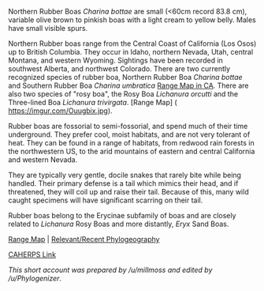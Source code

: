 Northern Rubber Boas *Charina bottae* are small (<60cm record 83.8 cm), variable olive brown to pinkish boas with a light cream to yellow belly. Males have small visible spurs. 

Northern Rubber boas range from the Central Coast of California (Los Osos) up to British Columbia. They occur in Idaho, northern Nevada, Utah, central Montana, and western Wyoming. Sightings have been recorded in southwest Alberta, and northwest Colorado. There are two  currently recognized species of rubber boa, Northern Rubber Boa *Charina bottae* and Southern Rubber Boa *Charina umbratica* [Range Map in CA](https://imgur.com/BsrXq50.jpg). There are also two species of "rosy boa", the Rosy Boa *Lichanura orcutti* and the Three-lined Boa *Lichanura trivirgata*. [Range Map] ( https://imgur.com/Ouugbix.jpg).

Rubber boas are fossorial to semi-fossorial, and spend much of their time underground. They prefer cool, moist habitats, and are not very tolerant of heat. They can be found in a range of habitats, from redwood rain forests in the northwestern US, to the arid mountains of eastern and central California and western Nevada.

They are typically very gentle, docile snakes that rarely bite while being handled. Their primary defense is a tail which mimics their head, and if threatened, they will coil up and raise their tail. Because of this, many wild caught specimens will have significant scarring on their tail.

Rubber boas belong to the Erycinae subfamily of boas and are closely related to *Lichanura* Rosy Boas and more distantly, *Eryx* Sand Boas.

[Range Map](http://www.californiaherps.com/snakes/maps/xcbottaespeciesmap2.jpg) | [Relevant/Recent Phylogeography](http://jrodriguez.faculty.unlv.edu/23.pdf)

[CAHERPS Link](http://www.californiaherps.com/snakes/pages/c.bottae.html)

*This short account was prepared by /u/millmoss and edited by /u/Phylogenizer*.